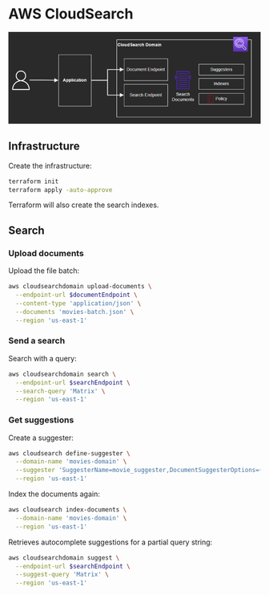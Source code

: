 # AWS CloudSearch

<img src="cloudsearch.png" width="700"/>

## Infrastructure
Create the infrastructure:

```sh
terraform init
terraform apply -auto-approve
```

Terraform will also create the search indexes.

## Search

### Upload documents

Upload the file batch:

```sh
aws cloudsearchdomain upload-documents \
  --endpoint-url $documentEndpoint \
  --content-type 'application/json' \
  --documents 'movies-batch.json' \
  --region 'us-east-1'
```

### Send a search

Search with a query:

```sh
aws cloudsearchdomain search \
  --endpoint-url $searchEndpoint \
  --search-query 'Matrix' \
  --region 'us-east-1'
```

### Get suggestions

Create a suggester:

```sh
aws cloudsearch define-suggester \
  --domain-name 'movies-domain' \
  --suggester 'SuggesterName=movie_suggester,DocumentSuggesterOptions={SourceField=title,FuzzyMatching=none}' \
  --region 'us-east-1'
```

Index the documents again:

```sh
aws cloudsearch index-documents \
  --domain-name 'movies-domain' \
  --region 'us-east-1'
```

Retrieves autocomplete suggestions for a partial query string:

```sh
aws cloudsearchdomain suggest \
  --endpoint-url $searchEndpoint \
  --suggest-query 'Matrix' \
  --region 'us-east-1'
```
